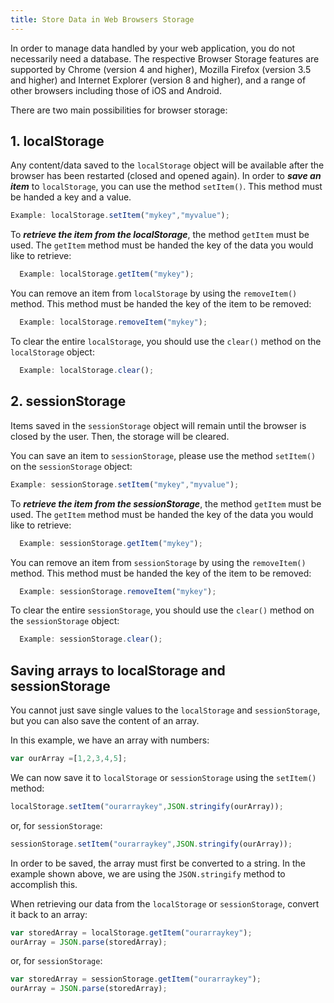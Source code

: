 ```yaml
---
title: Store Data in Web Browsers Storage
---
```

In order to manage data handled by your web application, you do not necessarily need a database. The respective Browser Storage features are supported by Chrome (version 4 and higher), Mozilla Firefox (version 3.5 and higher) and Internet Explorer (version 8 and higher), and a range of other browsers including those of iOS and Android.

There are two main possibilities for browser storage:

## 1\. localStorage

Any content/data saved to the `localStorage` object will be available after the browser has been restarted (closed and opened again). In order to **_save an item_** to `localStorage`, you can use the method `setItem()`. This method must be handed a key and a value.

```js
Example: localStorage.setItem("mykey","myvalue");
```

To **_retrieve the item from the localStorage_**, the method `getItem` must be used. The `getItem` method must be handed the key of the data you would like to retrieve:

```js
  Example: localStorage.getItem("mykey");
```

You can remove an item from `localStorage` by using the `removeItem()` method. This method must be handed the key of the item to be removed:

```js
  Example: localStorage.removeItem("mykey");
```

To clear the entire `localStorage`, you should use the `clear()` method on the `localStorage` object:

```js
  Example: localStorage.clear();
```

## 2\. sessionStorage

Items saved in the `sessionStorage` object will remain until the browser is closed by the user. Then, the storage will be cleared.

You can save an item to `sessionStorage`, please use the method `setItem()` on the `sessionStorage` object:

```js
Example: sessionStorage.setItem("mykey","myvalue");
```

To **_retrieve the item from the sessionStorage_**, the method `getItem` must be used. The `getItem` method must be handed the key of the data you would like to retrieve:

```js
  Example: sessionStorage.getItem("mykey");
```

You can remove an item from `sessionStorage` by using the `removeItem()` method. This method must be handed the key of the item to be removed:

```js
  Example: sessionStorage.removeItem("mykey");
```

To clear the entire `sessionStorage`, you should use the `clear()` method on the `sessionStorage` object:

```js
  Example: sessionStorage.clear();
```

## Saving arrays to localStorage and sessionStorage

You cannot just save single values to the `localStorage` and `sessionStorage`, but you can also save the content of an array.

In this example, we have an array with numbers:

```js
var ourArray =[1,2,3,4,5];
```

We can now save it to `localStorage` or `sessionStorage` using the `setItem()` method:

```js
localStorage.setItem("ourarraykey",JSON.stringify(ourArray));
```

or, for `sessionStorage`:

```js
sessionStorage.setItem("ourarraykey",JSON.stringify(ourArray));
```

In order to be saved, the array must first be converted to a string. In the example shown above, we are using the `JSON.stringify` method to accomplish this.

When retrieving our data from the `localStorage` or `sessionStorage`, convert it back to an array:

```js
var storedArray = localStorage.getItem("ourarraykey");
ourArray = JSON.parse(storedArray);
```

or, for `sessionStorage`:

```js
var storedArray = sessionStorage.getItem("ourarraykey");
ourArray = JSON.parse(storedArray);
```
